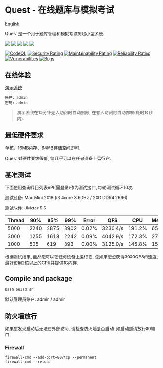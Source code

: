 # Quest - 在线题库与模拟考试

[English](README.md)

Quest 是一个用于题库管理和模拟考试的超小型系统.

[![](https://img.shields.io/badge/Go-1.20+-%2300ADD8?style=flat&logo=go)](go.work)
[![](https://img.shields.io/badge/Quest%20Service-1.0.1-green)](control)
[![](https://img.shields.io/badge/Quest%20Page-1.0.1-blue)](https://github.com/skye-z/quest-page)
[![](https://img.shields.io/badge/Quest%20Extension-1.0.0-red)](https://github.com/skye-z/quest-extension)
[![](https://img.shields.io/badge/License-GPL%20v3.0-orange)](LICENSE)

[![CodeQL](https://github.com/skye-z/quest/workflows/CodeQL/badge.svg)](https://github.com/skye-z/quest/security/code-scanning)
[![Security Rating](https://sonarcloud.io/api/project_badges/measure?project=skye-z_quest&metric=security_rating)](https://sonarcloud.io/summary/new_code?id=skye-z_quest)
[![Maintainability Rating](https://sonarcloud.io/api/project_badges/measure?project=skye-z_quest&metric=sqale_rating)](https://sonarcloud.io/summary/new_code?id=skye-z_quest)
[![Reliability Rating](https://sonarcloud.io/api/project_badges/measure?project=skye-z_quest&metric=reliability_rating)](https://sonarcloud.io/summary/new_code?id=skye-z_quest)
[![Vulnerabilities](https://sonarcloud.io/api/project_badges/measure?project=skye-z_quest&metric=vulnerabilities)](https://sonarcloud.io/summary/new_code?id=skye-z_quest)
[![Bugs](https://sonarcloud.io/api/project_badges/measure?project=skye-z_quest&metric=bugs)](https://sonarcloud.io/summary/new_code?id=skye-z_quest)

## 在线体验

[演示系统](https://quest.betax.dev)
```
账户: admin
密码: admin
```

> 演示系统在15分钟无人访问时自动删除, 在有人访问时自动部署(耗时10秒内).

## 最低硬件要求

单核、16MB内存、64MB存储空间即可.

Quest 对硬件要求很低, 您几乎可以在任何设备上运行它.

## 基准测试

下面使用查询科目列表API(需登录)作为测试接口, 每轮测试循环10次.

测试设备: Mac Mini 2018 (i3 4core 3.6GHz / 20G DDR4 2666)

测试软件: JMeter 5.5

| Thread | 90% | 95% | 99% | Error | QPS | CPU | Memory |
| ------ | --- | --- | --- | ----- | --- | --- | --- |
| 5000 | 2240 | 2875 | 3902 | 0.02% | 3230.4/s | 191.2% | 659MB |
| 3000 | 1255 | 1618 | 2242 | 0.09% | 4042.9/s | 172.3% | 275MB |
| 1000 | 505 | 619 | 893 | 0.00% | 3125.0/s | 145.8% | 154MB |

根据测试结果, 虽然您可以在任何设备上运行它, 但如果您想获得3000QPS的速度, 最好使用2核以上的CPU并提供1G内存.

## Compile and package
```shell
bash build.sh
```

默认管理员账户: admin / admin

## 防火墙放行

如果您发现启动后无法在外部访问, 请检查防火墙是否启动, 如启动则请放行80端口

### Firewall

```shell
firewall-cmd --add-port=80/tcp --permanent
firewall-cmd --reload
```
